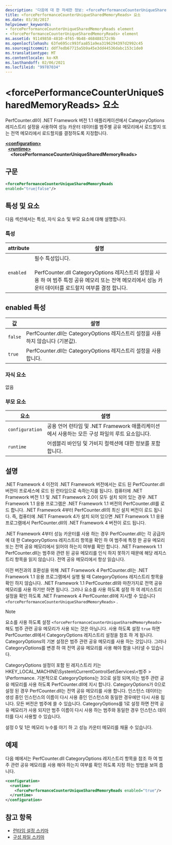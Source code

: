 ```yaml
---
description: '다음에 대 한 자세한 정보: <forcePerformanceCounterUniqueSharedMemoryReads> 요소'
title: <forcePerformanceCounterUniqueSharedMemoryReads> 요소
ms.date: 03/30/2017
helpviewer_keywords:
- forcePerformanceCounterUniqueSharedMemoryReads element
- <forcePerformanceCounterUniqueSharedMemoryReads> element
ms.assetid: 91149858-4810-4f65-9b48-468488172c9b
ms.openlocfilehash: 63fe695cc993faa851a9ea3196294397d2992c45
ms.sourcegitcommit: ddf7edb67715a5b9a45e3dd44536dabc153c1de0
ms.translationtype: MT
ms.contentlocale: ko-KR
ms.lasthandoff: 02/06/2021
ms.locfileid: "99787034"
---
```

# <a name="forceperformancecounteruniquesharedmemoryreads-element"></a>\<forcePerformanceCounterUniqueSharedMemoryReads> 요소

PerfCounter.dll이 .NET Framework 버전 1.1 애플리케이션에서 CategoryOptions 레지스트리 설정을 사용하여 성능 카운터 데이터를 범주별 공유 메모리에서 로드할지 또는 전역 메모리에서 로드할지를 결정하도록 지정합니다.  
  
[**\<configuration>**](../configuration-element.md)\
&nbsp;&nbsp;[**\<runtime>**](runtime-element.md)\
&nbsp;&nbsp;&nbsp;&nbsp;**\<forcePerformanceCounterUniqueSharedMemoryReads>**  
  
## <a name="syntax"></a>구문  
  
```xml  
<forcePerformanceCounterUniqueSharedMemoryReads
enabled="true|false"/>  
```  
  
## <a name="attributes-and-elements"></a>특성 및 요소  

 다음 섹션에서는 특성, 자식 요소 및 부모 요소에 대해 설명합니다.  
  
### <a name="attributes"></a>특성  
  
|attribute|설명|  
|---------------|-----------------|  
|`enabled`|필수 특성입니다.<br /><br /> PerfCounter.dll CategoryOptions 레지스트리 설정을 사용 하 여 범주 특정 공유 메모리 또는 전역 메모리에서 성능 카운터 데이터를 로드할지 여부를 결정 합니다.|  
  
## <a name="enabled-attribute"></a>enabled 특성  
  
|값|설명|  
|-----------|-----------------|  
|`false`|PerfCounter.dll는 CategoryOptions 레지스트리 설정을 사용 하지 않습니다 (기본값).|  
|`true`|PerfCounter.dll는 CategoryOptions 레지스트리 설정을 사용 합니다.|  
  
### <a name="child-elements"></a>자식 요소  

 없음  
  
### <a name="parent-elements"></a>부모 요소  
  
|요소|설명|  
|-------------|-----------------|  
|`configuration`|공용 언어 런타임 및 .NET Framework 애플리케이션에서 사용하는 모든 구성 파일의 루트 요소입니다.|  
|`runtime`|어셈블리 바인딩 및 가비지 컬렉션에 대한 정보를 포함합니다.|  
  
## <a name="remarks"></a>설명  

 .NET Framework 4 이전의 .NET Framework 버전에서는 로드 된 PerfCounter.dll 버전이 프로세스에 로드 된 런타임으로 속하는지를 됩니다. 컴퓨터에 .NET Framework 버전 1.1 및 .NET Framework 2.0이 모두 설치 되어 있는 경우 .NET Framework 1.1 응용 프로그램은 .NET Framework 1.1 버전의 PerfCounter.dll를 로드 합니다. .NET Framework 4부터 PerfCounter.dll의 최신 설치 버전이 로드 됩니다. 즉, 컴퓨터에 .NET Framework 4가 설치 되어 있으면 .NET Framework 1.1 응용 프로그램에서 PerfCounter.dll의 .NET Framework 4 버전이 로드 됩니다.  
  
 .NET Framework 4부터 성능 카운터를 사용 하는 경우 PerfCounter.dll는 각 공급자에 대 한 CategoryOptions 레지스트리 항목을 확인 하 여 범주에 특정 한 공유 메모리 또는 전역 공유 메모리에서 읽어야 하는지 여부를 확인 합니다. .NET Framework 1.1 PerfCounter.dll는 범주와 관련 된 공유 메모리를 인식 하지 못하기 때문에 해당 레지스트리 항목을 읽지 않습니다. 전역 공유 메모리에서 항상 읽습니다.  
  
 이전 버전과의 호환성을 위해 .NET Framework 4 PerfCounter.dll는 .NET Framework 1.1 응용 프로그램에서 실행 될 때 CategoryOptions 레지스트리 항목을 확인 하지 않습니다. .NET Framework 1.1 PerfCounter.dll와 마찬가지로 전역 공유 메모리를 사용 하기만 하면 됩니다. 그러나 요소를 사용 하도록 설정 하 여 레지스트리 설정을 확인 하도록 .NET Framework 4 PerfCounter.dll에 지시할 수 있습니다 `<forcePerformanceCounterUniqueSharedMemoryReads>` .  
  
> [!NOTE]
> 요소를 사용 하도록 설정 `<forcePerformanceCounterUniqueSharedMemoryReads>` 해도 범주 관련 공유 메모리가 사용 되는 것은 아닙니다. 사용 하도록 설정 `true` 하면 PerfCounter.dll에서 CategoryOptions 레지스트리 설정을 참조 하 게 됩니다. CategoryOptions의 기본 설정은 범주 관련 공유 메모리를 사용 하는 것입니다. 그러나 CategoryOptions를 변경 하 여 전역 공유 메모리를 사용 해야 함을 나타낼 수 있습니다.  
  
 CategoryOptions 설정이 포함 된 레지스트리 키는 HKEY_LOCAL_MACHINE\System\CurrentControlSet\Services\\<범주 \> \Performance. 기본적으로 CategoryOptions는 3으로 설정 되며,이는 범주 관련 공유 메모리를 사용 하도록 PerfCounter.dll에 지시 합니다. CategoryOptions가 0으로 설정 된 경우 PerfCounter.dll는 전역 공유 메모리를 사용 합니다. 인스턴스 데이터는 생성 중인 인스턴스의 이름이 다시 사용 중인 인스턴스와 동일한 경우에만 다시 사용 됩니다. 모든 버전은 범주에 쓸 수 있습니다. CategoryOptions를 1로 설정 하면 전역 공유 메모리가 사용 되지만 범주 이름이 다시 사용 하는 범주와 동일한 경우 인스턴스 데이터를 다시 사용할 수 있습니다.  
  
 설정 0 및 1은 메모리 누수를 야기 하 고 성능 카운터 메모리를 채울 수 있습니다.  
  
## <a name="example"></a>예제  

 다음 예에서는 PerfCounter.dll CategoryOptions 레지스트리 항목을 참조 하 여 범주 관련 공유 메모리를 사용 해야 하는지 여부를 확인 하도록 지정 하는 방법을 보여 줍니다.  
  
```xml  
<configuration>  
  <runtime>  
    <forcePerformanceCounterUniqueSharedMemoryReads enabled="true"/>  
  </runtime>  
</configuration>  
```  
  
## <a name="see-also"></a>참고 항목

- [런타임 설정 스키마](index.md)
- [구성 파일 스키마](../index.md)

